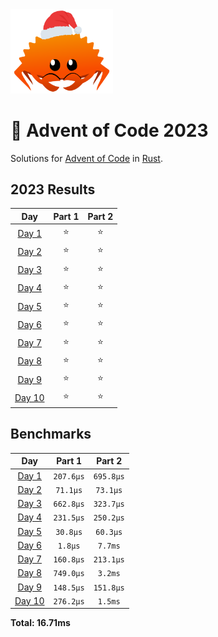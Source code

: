 <img src="./.assets/christmas_ferris.png" width="164">

# 🎄 Advent of Code 2023

Solutions for [Advent of Code](https://adventofcode.com/) in [Rust](https://www.rust-lang.org/).

<!--- advent_readme_stars table --->
## 2023 Results

| Day | Part 1 | Part 2 |
| :---: | :---: | :---: |
| [Day 1](https://adventofcode.com/2023/day/1) | ⭐ | ⭐ |
| [Day 2](https://adventofcode.com/2023/day/2) | ⭐ | ⭐ |
| [Day 3](https://adventofcode.com/2023/day/3) | ⭐ | ⭐ |
| [Day 4](https://adventofcode.com/2023/day/4) | ⭐ | ⭐ |
| [Day 5](https://adventofcode.com/2023/day/5) | ⭐ | ⭐ |
| [Day 6](https://adventofcode.com/2023/day/6) | ⭐ | ⭐ |
| [Day 7](https://adventofcode.com/2023/day/7) | ⭐ | ⭐ |
| [Day 8](https://adventofcode.com/2023/day/8) | ⭐ | ⭐ |
| [Day 9](https://adventofcode.com/2023/day/9) | ⭐ | ⭐ |
| [Day 10](https://adventofcode.com/2023/day/10) | ⭐ | ⭐ |
<!--- advent_readme_stars table --->

<!--- benchmarking table --->
## Benchmarks

| Day | Part 1 | Part 2 |
| :---: | :---: | :---:  |
| [Day 1](./src/bin/01.rs) | `207.6µs` | `695.8µs` |
| [Day 2](./src/bin/02.rs) | `71.1µs` | `73.1µs` |
| [Day 3](./src/bin/03.rs) | `662.8µs` | `323.7µs` |
| [Day 4](./src/bin/04.rs) | `231.5µs` | `250.2µs` |
| [Day 5](./src/bin/05.rs) | `30.8µs` | `60.3µs` |
| [Day 6](./src/bin/06.rs) | `1.8µs` | `7.7ms` |
| [Day 7](./src/bin/07.rs) | `160.8µs` | `213.1µs` |
| [Day 8](./src/bin/08.rs) | `749.0µs` | `3.2ms` |
| [Day 9](./src/bin/09.rs) | `148.5µs` | `151.8µs` |
| [Day 10](./src/bin/10.rs) | `276.2µs` | `1.5ms` |

**Total: 16.71ms**
<!--- benchmarking table --->

